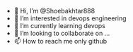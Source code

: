 - 👋 Hi, I’m @Shoebakhtar888
- 👀 I’m interested in devops engineering
- 🌱 I’m currently learning devops
- 💞️ I’m looking to collaborate on ...
- 📫 How to reach me only github

<!---
Shoebakhtar888/Shoebakhtar888 is a ✨ special ✨ repository because its `README.md` (this file) appears on your GitHub profile.
You can click the Preview link to take a look at your changes.
--->
